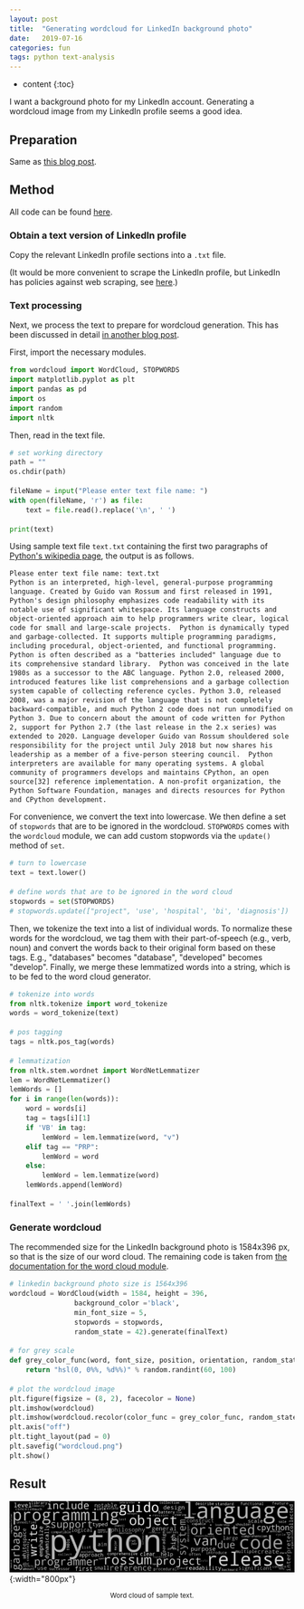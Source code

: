 ```yaml
---
layout: post
title:  "Generating wordcloud for LinkedIn background photo"
date:   2019-07-16
categories: fun
tags: python text-analysis
---
```


* content
{:toc}

I want a background photo for my LinkedIn account. Generating a wordcloud image from my LinkedIn profile seems a good idea.



## Preparation

Same as [this blog post](https://largecats.github.io/2019/06/19/Text-analysis-with-movie-reviews/).

## Method

All code can be found [here](https://github.com/largecats/text-analysis/blob/master/wordcloud).

### Obtain a text version of LinkedIn profile

Copy the relevant LinkedIn profile sections into a `.txt` file.

(It would be more convenient to scrape the LinkedIn profile, but LinkedIn has policies against web scraping, see [here](https://www.quora.com/How-do-I-scrape-LinkedIn).)

### Text processing

Next, we process the text to prepare for wordcloud generation. This has been discussed in detail [in another blog post](https://largecats.github.io/2019/06/19/Text-analysis-with-movie-reviews/).

First, import the necessary modules.
```python
from wordcloud import WordCloud, STOPWORDS 
import matplotlib.pyplot as plt 
import pandas as pd 
import os
import random
import nltk
```
Then, read in the text file.
```python
# set working directory
path = ""
os.chdir(path)

fileName = input("Please enter text file name: ")
with open(fileName, 'r') as file:
    text = file.read().replace('\n', ' ')

print(text)
```
Using sample text file `text.txt` containing the first two paragraphs of [Python's wikipedia page](https://en.wikipedia.org/wiki/Python_(programming_language)), the output is as follows.
```
Please enter text file name: text.txt
Python is an interpreted, high-level, general-purpose programming language. Created by Guido van Rossum and first released in 1991, Python's design philosophy emphasizes code readability with its notable use of significant whitespace. Its language constructs and object-oriented approach aim to help programmers write clear, logical code for small and large-scale projects.  Python is dynamically typed and garbage-collected. It supports multiple programming paradigms, including procedural, object-oriented, and functional programming. Python is often described as a "batteries included" language due to its comprehensive standard library.  Python was conceived in the late 1980s as a successor to the ABC language. Python 2.0, released 2000, introduced features like list comprehensions and a garbage collection system capable of collecting reference cycles. Python 3.0, released 2008, was a major revision of the language that is not completely backward-compatible, and much Python 2 code does not run unmodified on Python 3. Due to concern about the amount of code written for Python 2, support for Python 2.7 (the last release in the 2.x series) was extended to 2020. Language developer Guido van Rossum shouldered sole responsibility for the project until July 2018 but now shares his leadership as a member of a five-person steering council.  Python interpreters are available for many operating systems. A global community of programmers develops and maintains CPython, an open source[32] reference implementation. A non-profit organization, the Python Software Foundation, manages and directs resources for Python and CPython development.
```
For convenience, we convert the text into lowercase. We then define a set of `stopwords` that are to be ignored in the wordcloud. `STOPWORDS` comes with the `wordcloud` module, we can add custom stopwords via the `update()` method of `set`.
```python
# turn to lowercase
text = text.lower()

# define words that are to be ignored in the word cloud
stopwords = set(STOPWORDS)
# stopwords.update(["project", 'use', 'hospital', 'bi', 'diagnosis'])
```
Then, we tokenize the text into a list of individual words. To normalize these words for the wordcloud, we tag them with their part-of-speech (e.g., verb, noun) and convert the words back to their original form based on these tags. E.g., "databases" becomes "database", "developed" becomes "develop". Finally, we merge these lemmatized words into a string, which is to be fed to the word cloud generator.
```python
# tokenize into words
from nltk.tokenize import word_tokenize
words = word_tokenize(text)

# pos tagging
tags = nltk.pos_tag(words)

# lemmatization
from nltk.stem.wordnet import WordNetLemmatizer
lem = WordNetLemmatizer()
lemWords = []
for i in range(len(words)):
    word = words[i]
    tag = tags[i][1]
    if 'VB' in tag:
        lemWord = lem.lemmatize(word, "v")
    elif tag == "PRP":
        lemWord = word
    else:
        lemWord = lem.lemmatize(word)
    lemWords.append(lemWord)

finalText = ' '.join(lemWords)
```

### Generate wordcloud
The recommended size for the LinkedIn background photo is 1584x396 px, so that is the size of our word cloud. The remaining code is taken from [the documentation for the word cloud module](https://amueller.github.io/word_cloud/auto_examples/a_new_hope.html).
```python
# linkedin background photo size is 1564x396
wordcloud = WordCloud(width = 1584, height = 396, 
                background_color ='black',
                min_font_size = 5,
                stopwords = stopwords,
                random_state = 42).generate(finalText) 

# for grey scale
def grey_color_func(word, font_size, position, orientation, random_state = None, **kwargs):
    return "hsl(0, 0%%, %d%%)" % random.randint(60, 100)

# plot the wordcloud image
plt.figure(figsize = (8, 2), facecolor = None) 
plt.imshow(wordcloud)
plt.imshow(wordcloud.recolor(color_func = grey_color_func, random_state = 3), interpolation = "bilinear")
plt.axis("off") 
plt.tight_layout(pad = 0) 
plt.savefig("wordcloud.png")
plt.show()
```

## Result

![](/images/wordcloud.png){:width="800px"}
<div align="center">
<sup>Word cloud of sample text.</sup>
</div>